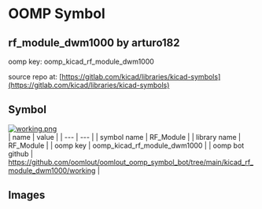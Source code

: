 # OOMP Symbol  
## rf_module_dwm1000  by arturo182  
  
oomp key: oomp_kicad_rf_module_dwm1000  
  
source repo at: [https://gitlab.com/kicad/libraries/kicad-symbols](https://gitlab.com/kicad/libraries/kicad-symbols)  
## Symbol  
  
[![working.png](working_600.png)](working.png)  
| name | value | 
| --- | --- | 
| symbol name | RF_Module | 
| library name | RF_Module | 
| oomp key | oomp_kicad_rf_module_dwm1000 | 
| oomp bot github | https://github.com/oomlout/oomlout_oomp_symbol_bot/tree/main/kicad_rf_module_dwm1000/working | 
## Images  
